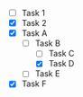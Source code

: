 - [ ] Task 1
- [x] Task 2
- [X] Task A
    + [ ] Task B
        * [ ] Task C
        * [X] Task D
    + [ ] Task E
- [x] Task F
